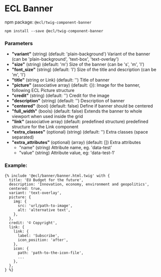 # ECL Banner

npm package: `@ecl/twig-component-banner`

```shell
npm install --save @ecl/twig-component-banner
```

### Parameters

- **"variant"** (string) (default: 'plain-background') Variant of the banner
  (can be 'plain-background', 'text-box', 'text-overlay')
- **"size"** (string) (default: 'm') Size of the banner (can be 's', 'm', 'l')
- **"font_size"** (string) (default: 'l') Size of the title and description (can be 'm', 'l')
- **"title"** (string or Link) (default: '') Title of banner
- **"picture"** (associative array) (default: {}): Image for the banner, following ECL Picture structure
- **"credit"** (string) (default: '') Credit for the image
- **"description"** (string) (default: '') Description of banner
- **"centered"** (bool) (default: false) Define if banner should be centered
- **"full_width"** (bools) (default: false) Extends the banner to whole viewport when used inside the grid
- **"link"** (associative array) (default: predefined structure) predefined structure for the Link component
- **"extra_classes"** (optional) (string) (default: '') Extra classes (space separated)
- **"extra_attributes"** (optional) (array) (default: []) Extra attributes
  - "name" (string) Attribute name, eg. 'data-test'
  - "value" (string) Attribute value, eg: 'data-test-1'

### Example:

<!-- prettier-ignore -->
```twig
{% include '@ecl/banner/banner.html.twig' with {  
  title: 'EU Budget for the future',  
  description: 'Innovation, economy, environment and geopolitics',  
  centered: true,  
  variant: 'text-overlay',
  picture: {
    img: {
      src: 'url/path-to-image',
      alt: 'alternative text',
    },
  },
  credit: '© Copyright',
  link: {  
    link: {  
      label: 'Subscribe',  
      icon_position: 'after',  
    },  
    icon: {  
      path: 'path-to-the-icon-file',  
      ...  
    },  
  },  
} %}
```
